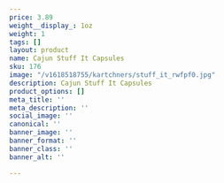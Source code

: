 ```yaml
---
price: 3.89
weight__display_: 1oz
weight: 1
tags: []
layout: product
name: Cajun Stuff It Capsules
sku: 176
image: "/v1618518755/kartchners/stuff_it_rwfpf0.jpg"
description: Cajun Stuff It Capsules
product_options: []
meta_title: ''
meta_description: ''
social_image: ''
canonical: ''
banner_image: ''
banner_format: ''
banner_class: ''
banner_alt: ''

---
```

